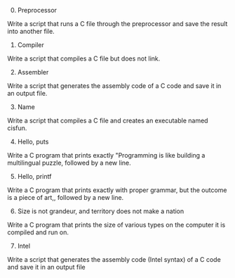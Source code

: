 0. Preprocessor                                                                                                         

                                                                                                                        

Write a script that runs a C file through the preprocessor and save the result into another file.                       

                                                                                                                        

1. Compiler                                                                                                             

                                                                                                                        

Write a script that compiles a C file but does not link.                                                                

                                                                                                                        

2. Assembler                                                                                                            

                                                                                                                        

Write a script that generates the assembly code of a C code and save it in an output file.                              

                                                                                                                        

3. Name                                                                                                                 

                                                                                                                        

Write a script that compiles a C file and creates an executable named cisfun.                                           

                                                                                                                        

4. Hello, puts                                                                                                          

                                                                                                                        

Write a C program that prints exactly "Programming is like building a multilingual puzzle, followed by a new line.      

                                                                                                                        

5. Hello, printf                                                                                                        

                                                                                                                        

Write a C program that prints exactly with proper grammar, but the outcome is a piece of art,, followed by a new line.  

                                                                                                                        

6. Size is not grandeur, and territory does not make a nation                                                           

                                                                                                                        

Write a C program that prints the size of various types on the computer it is compiled and run on.                      

                                                                                                                        

7.  Intel                                                                                                               

                                                                                                                        

Write a script that generates the assembly code (Intel syntax) of a C code and save it in an output file                

                                                                                                                        

